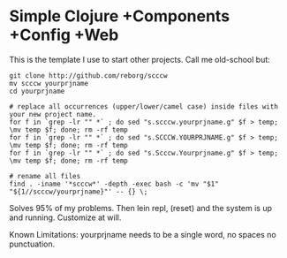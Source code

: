 # Simple Clojure +Components +Config +Web

This is the template I use to start other projects. Call me old-school but:

```
git clone http://github.com/reborg/scccw
mv scccw yourprjname
cd yourprjname

# replace all occurrences (upper/lower/camel case) inside files with your new project name.
for f in `grep -lr "" *` ; do sed "s.scccw.yourprjname.g" $f > temp; \mv temp $f; done; rm -rf temp
for f in `grep -lr "" *` ; do sed "s.SCCCW.YOURPRJNAME.g" $f > temp; \mv temp $f; done; rm -rf temp
for f in `grep -lr "" *` ; do sed "s.Scccw.Yourprjname.g" $f > temp; \mv temp $f; done; rm -rf temp

# rename all files
find . -iname '*scccw*' -depth -exec bash -c 'mv "$1" "${1//scccw/yourprjname}"' -- {} \;
```

Solves 95% of my problems. Then lein repl, (reset) and the system is up and running. Customize at will.

Known Limitations: yourprjname needs to be a single word, no spaces no punctuation.
